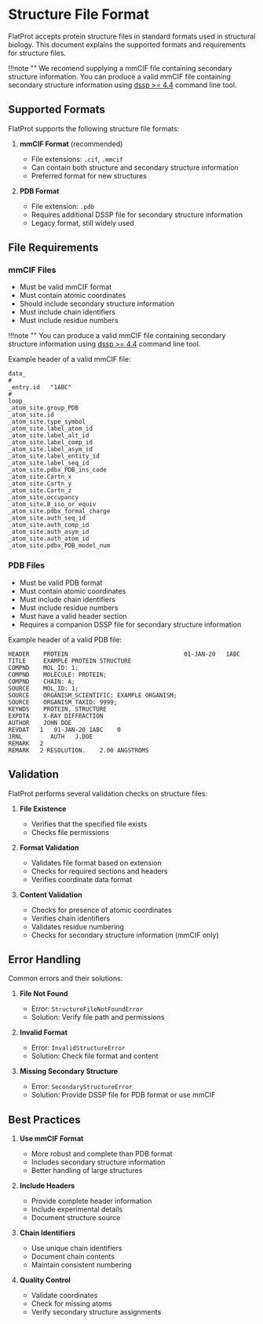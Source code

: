 # Structure File Format

FlatProt accepts protein structure files in standard formats used in structural biology. This document explains the supported formats and requirements for structure files.

!!!note ""
We recomend supplying a mmCIF file containing secondary structure information.
You can produce a valid mmCIF file containing secondary structure information using [dssp >= 4.4](https://github.com/PDB-REDO/dssp) command line tool.

## Supported Formats

FlatProt supports the following structure file formats:

1. **mmCIF Format** (recommended)

    - File extensions: `.cif`, `.mmcif`
    - Can contain both structure and secondary structure information
    - Preferred format for new structures

2. **PDB Format**
    - File extension: `.pdb`
    - Requires additional DSSP file for secondary structure information
    - Legacy format, still widely used

## File Requirements

### mmCIF Files

-   Must be valid mmCIF format
-   Must contain atomic coordinates
-   Should include secondary structure information
-   Must include chain identifiers
-   Must include residue numbers

!!!note ""
You can produce a valid mmCIF file containing secondary structure information using [dssp >= 4.4](https://github.com/PDB-REDO/dssp) command line tool.

Example header of a valid mmCIF file:

```cif
data_
#
_entry.id   "1ABC"
#
loop_
_atom_site.group_PDB
_atom_site.id
_atom_site.type_symbol
_atom_site.label_atom_id
_atom_site.label_alt_id
_atom_site.label_comp_id
_atom_site.label_asym_id
_atom_site.label_entity_id
_atom_site.label_seq_id
_atom_site.pdbx_PDB_ins_code
_atom_site.Cartn_x
_atom_site.Cartn_y
_atom_site.Cartn_z
_atom_site.occupancy
_atom_site.B_iso_or_equiv
_atom_site.pdbx_formal_charge
_atom_site.auth_seq_id
_atom_site.auth_comp_id
_atom_site.auth_asym_id
_atom_site.auth_atom_id
_atom_site.pdbx_PDB_model_num
```

### PDB Files

-   Must be valid PDB format
-   Must contain atomic coordinates
-   Must include chain identifiers
-   Must include residue numbers
-   Must have a valid header section
-   Requires a companion DSSP file for secondary structure information

Example header of a valid PDB file:

```pdb
HEADER    PROTEIN                                 01-JAN-20   1ABC
TITLE     EXAMPLE PROTEIN STRUCTURE
COMPND    MOL_ID: 1;
COMPND    MOLECULE: PROTEIN;
COMPND    CHAIN: A;
SOURCE    MOL_ID: 1;
SOURCE    ORGANISM_SCIENTIFIC: EXAMPLE ORGANISM;
SOURCE    ORGANISM_TAXID: 9999;
KEYWDS    PROTEIN, STRUCTURE
EXPDTA    X-RAY DIFFRACTION
AUTHOR    JOHN DOE
REVDAT   1   01-JAN-20 1ABC    0
JRNL        AUTH   J.DOE
REMARK   2
REMARK   2 RESOLUTION.    2.00 ANGSTROMS
```

## Validation

FlatProt performs several validation checks on structure files:

1. **File Existence**

    - Verifies that the specified file exists
    - Checks file permissions

2. **Format Validation**

    - Validates file format based on extension
    - Checks for required sections and headers
    - Verifies coordinate data format

3. **Content Validation**
    - Checks for presence of atomic coordinates
    - Verifies chain identifiers
    - Validates residue numbering
    - Checks for secondary structure information (mmCIF only)

## Error Handling

Common errors and their solutions:

1. **File Not Found**

    - Error: `StructureFileNotFoundError`
    - Solution: Verify file path and permissions

2. **Invalid Format**

    - Error: `InvalidStructureError`
    - Solution: Check file format and content

3. **Missing Secondary Structure**
    - Error: `SecondaryStructureError`
    - Solution: Provide DSSP file for PDB format or use mmCIF

## Best Practices

1. **Use mmCIF Format**

    - More robust and complete than PDB format
    - Includes secondary structure information
    - Better handling of large structures

2. **Include Headers**

    - Provide complete header information
    - Include experimental details
    - Document structure source

3. **Chain Identifiers**

    - Use unique chain identifiers
    - Document chain contents
    - Maintain consistent numbering

4. **Quality Control**
    - Validate coordinates
    - Check for missing atoms
    - Verify secondary structure assignments
